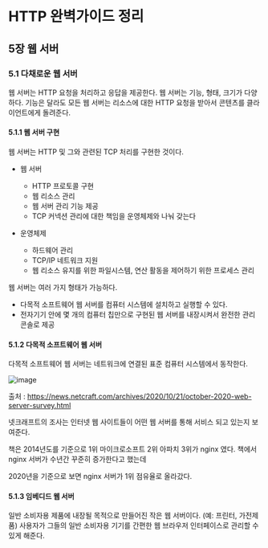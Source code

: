 # HTTP 완벽가이드 정리
## 5장 웹 서버
### 5.1 다채로운 웹 서버

웹 서버는 HTTP 요청을 처리하고 응답을 제공한다.
웹 서버는 기능, 형태, 크기가 다양하다.
기능은 달라도 모든 웹 서버는 리소스에 대한 HTTP 요청을 받아서 콘텐츠를 클라이언트에게 돌려준다.

#### 5.1.1 웹 서버 구현

웹 서버는 HTTP 및 그와 관련된 TCP 처리를 구현한 것이다.

* 웹 서버
  * HTTP 프로토콜 구현
  * 웹 리소스 관리
  * 웹 서버 관리 기능 제공
  * TCP 커넥션 관리에 대한 책임을 운영체제와 나눠 갖는다

* 운영체제
  * 하드웨어 관리
  * TCP/IP 네트워크 지원
  * 웹 리소스 유지를 위한 파일시스템, 연산 활동을 제어하기 위한 프로세스 관리

웹 서버는 여러 가지 형태가 가능하다.

* 다목적 소프트웨어 웹 서버를 컴퓨터 시스템에 설치하고 실행할 수 있다.
* 전자기기 안에 몇 개의 컴퓨터 칩만으로 구현된 웹 서버를 내장시켜서 완전한 관리 콘솔로 제공

#### 5.1.2 다목적 소프트웨어 웹 서버

다목적 소프트웨어 웹 서버는 네트워크에 연결된 표준 컴퓨터 시스템에서 동작한다.

![image](https://user-images.githubusercontent.com/39042837/100519171-9442c480-31d9-11eb-8ad3-e511ebbbb8e2.png)

출처 : https://news.netcraft.com/archives/2020/10/21/october-2020-web-server-survey.html

넷크래프트의 조사는 인터넷 웹 사이트들이 어떤 웹 서버를 통해 서비스 되고 있는지 보여준다.

책은 2014년도를 기준으로 1위 마이크로소프트 2위 아파치 3위가 nginx 였다.
책에서 nginx 서버가 수년간 꾸준히 증가한다고 했는데

2020년을 기준으로 보면 nginx 서버가 1위 점유율로 올라갔다.

#### 5.1.3 임베디드 웹 서버

일반 소비자용 제품에 내장될 목적으로 만들어진 작은 웹 서버이다. (예: 프린터, 가전제품)
사용자가 그들의 일반 소비자용 기기를 간편한 웹 브라우저 인터페이스로 관리할 수 있게 해준다.

